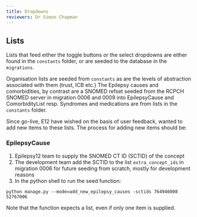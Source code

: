 ```yaml
---
title: Dropdowns
reviewers: Dr Simon Chapman
---
```


## Lists

Lists that feed either the toggle buttons or the select dropdowns are either found in the `constants` folder, or are seeded to the database in the `migrations`.

Organisation lists are seeded from `constants` as are the levels of abstraction associated with them (trust, ICB etc.) The Epilepsy causes and comorbidities, by contrast are a SNOMED refset seeded from the RCPCH SNOMED server in migration 0006 and 0009 into EpilepsyCause and ComorbidityList resp. Syndromes and medications are from lists in the `constants` folder.

Since go-live, E12 have wished on the basis of user feedback, wanted to add new items to these lists. The process for adding new items should be:

### EpilepsyCause

1. Epilepsy12 team to supply the SNOMED CT ID (SCTID) of the concept
2. The development team add the SCTID to the list `extra_concept_ids` in migration 0006 for future seeding from scratch, mostly for development reasons
3. In the python shell to run the seed function:

```console
python manage.py --mode=add_new_epilepsy_causes -sctids 764946008 52767006
```

Note that the function expects a list, even if only one item is supplied.

<!-- There will need to be further documentation added here for new organisations and trust, as well as new comorbidities, and possibly medications and so on. For now, this is the workflow for EpilepsyCauses -->